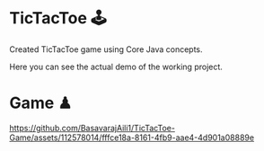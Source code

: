 # TicTacToe 🕹
Created TicTacToe game using Core Java concepts.
<p>
  Here you can see the actual demo of the working project.
</p>

# Game ♟
https://github.com/BasavarajAili1/TicTacToe-Game/assets/112578014/fffce18a-8161-4fb9-aae4-4d901a08889e
